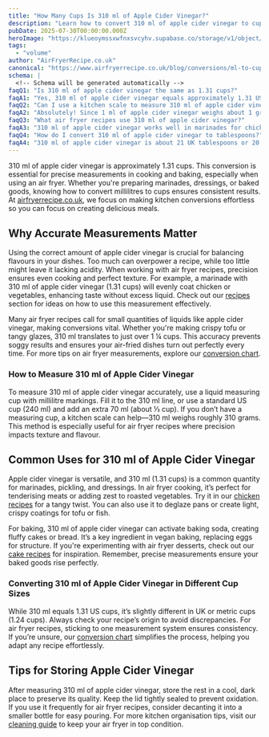 ```yaml
---
title: "How Many Cups Is 310 ml of Apple Cider Vinegar?"
description: "Learn how to convert 310 ml of apple cider vinegar to cups for precise cooking and baking. Perfect for air fryer recipes!"
pubDate: 2025-07-30T00:00:00.000Z
heroImage: "https://klueoymssxwfnxsvcyhv.supabase.co/storage/v1/object/public/Shmucket/how-many-cups-is-310-ml-of-apple-cider-vinegar.webp"
tags:
  - "volume"
author: "AirFryerRecipe.co.uk"
canonical: "https://www.airfryerrecipe.co.uk/blog/conversions/ml-to-cups/how-many-cups-is-310-ml-of-apple-cider-vinegar"
schema: |
  <!-- Schema will be generated automatically -->
faqQ1: "Is 310 ml of apple cider vinegar the same as 1.31 cups?"
faqA1: "Yes, 310 ml of apple cider vinegar equals approximately 1.31 US cups. This conversion is standard for most recipes, including air fryer dishes. If using UK cups, it’s roughly 1.24 cups, so always check your recipe’s measurement system."
faqQ2: "Can I use a kitchen scale to measure 310 ml of apple cider vinegar?"
faqA2: "Absolutely! Since 1 ml of apple cider vinegar weighs about 1 gram, 310 ml will be roughly 310 grams on a kitchen scale. This method is especially handy if you don’t have a liquid measuring cup."
faqQ3: "What air fryer recipes use 310 ml of apple cider vinegar?"
faqA3: "310 ml of apple cider vinegar works well in marinades for chicken, pork, or tofu. It’s also great for pickling vegetables or making tangy glazes. Check our <a href=https://www.airfryerrecipe.co.uk/recipes>recipes</a> for creative ways to use this measurement."
faqQ4: "How do I convert 310 ml of apple cider vinegar to tablespoons?"
faqA4: "310 ml of apple cider vinegar is about 21 UK tablespoons or 20.7 US tablespoons. This conversion is useful for smaller adjustments in dressings or sauces. For precise air fryer recipes, stick to millilitres or cups for accuracy."
---
```

<p>310 ml of apple cider vinegar is approximately 1.31 cups. This conversion is essential for precise measurements in cooking and baking, especially when using an air fryer. Whether you're preparing marinades, dressings, or baked goods, knowing how to convert millilitres to cups ensures consistent results. At <a href=https://www.airfryerrecipe.co.uk>airfryerrecipe.co.uk</a>, we focus on making kitchen conversions effortless so you can focus on creating delicious meals.</p>  

<h2>Why Accurate Measurements Matter</h2>  
<p>Using the correct amount of apple cider vinegar is crucial for balancing flavours in your dishes. Too much can overpower a recipe, while too little might leave it lacking acidity. When working with air fryer recipes, precision ensures even cooking and perfect texture. For example, a marinade with 310 ml of apple cider vinegar (1.31 cups) will evenly coat chicken or vegetables, enhancing taste without excess liquid. Check out our <a href=https://www.airfryerrecipe.co.uk/recipes>recipes</a> section for ideas on how to use this measurement effectively.</p>  

<p>Many air fryer recipes call for small quantities of liquids like apple cider vinegar, making conversions vital. Whether you're making crispy tofu or tangy glazes, 310 ml translates to just over 1 ¼ cups. This accuracy prevents soggy results and ensures your air-fried dishes turn out perfectly every time. For more tips on air fryer measurements, explore our <a href=https://www.airfryerrecipe.co.uk/air-fryer-conversion-chart>conversion chart</a>.</p>  

<h3>How to Measure 310 ml of Apple Cider Vinegar</h3>  
<p>To measure 310 ml of apple cider vinegar accurately, use a liquid measuring cup with millilitre markings. Fill it to the 310 ml line, or use a standard US cup (240 ml) and add an extra 70 ml (about ⅓ cup). If you don’t have a measuring cup, a kitchen scale can help—310 ml weighs roughly 310 grams. This method is especially useful for air fryer recipes where precision impacts texture and flavour.</p>  

<h2>Common Uses for 310 ml of Apple Cider Vinegar</h2>  
<p>Apple cider vinegar is versatile, and 310 ml (1.31 cups) is a common quantity for marinades, pickling, and dressings. In air fryer cooking, it’s perfect for tenderising meats or adding zest to roasted vegetables. Try it in our <a href=https://www.airfryerrecipe.co.uk/recipe-category/chicken>chicken recipes</a> for a tangy twist. You can also use it to deglaze pans or create light, crispy coatings for tofu or fish.</p>  

<p>For baking, 310 ml of apple cider vinegar can activate baking soda, creating fluffy cakes or bread. It’s a key ingredient in vegan baking, replacing eggs for structure. If you're experimenting with air fryer desserts, check out our <a href=https://www.airfryerrecipe.co.uk/recipe-category/cakes>cake recipes</a> for inspiration. Remember, precise measurements ensure your baked goods rise perfectly.</p>  

<h3>Converting 310 ml of Apple Cider Vinegar in Different Cup Sizes</h3>  
<p>While 310 ml equals 1.31 US cups, it’s slightly different in UK or metric cups (1.24 cups). Always check your recipe’s origin to avoid discrepancies. For air fryer recipes, sticking to one measurement system ensures consistency. If you’re unsure, our <a href=https://www.airfryerrecipe.co.uk/air-fryer-conversion-chart>conversion chart</a> simplifies the process, helping you adapt any recipe effortlessly.</p>  

<h2>Tips for Storing Apple Cider Vinegar</h2>  
<p>After measuring 310 ml of apple cider vinegar, store the rest in a cool, dark place to preserve its quality. Keep the lid tightly sealed to prevent oxidation. If you use it frequently for air fryer recipes, consider decanting it into a smaller bottle for easy pouring. For more kitchen organisation tips, visit our <a href=https://www.airfryerrecipe.co.uk/air-fryer-cleaner>cleaning guide</a> to keep your air fryer in top condition.</p>
